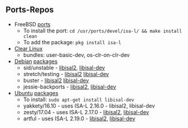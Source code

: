 ## Ports-Repos

* FreeBSD [ports](http://www.freshports.org/devel/isa-l/)
    - To install the port: `cd /usr/ports/devel/isa-l/ && make install clean`
    - To add the package: `pkg install isa-l`
* [Clear Linux](https://clearlinux.org)
    - bundles: user-basic-dev, os-clr-on-clr-dev
* [Debian](https://www.debian.org) [packages](https://www.debian.org/distrib/packages)
    - sid/unstable -
      [libisal2](https://packages.debian.org/sid/libisal2),
      [libisal-dev](https://packages.debian.org/sid/libisal-dev)
    - stretch/testing -
      [libisal2](https://packages.debian.org/stretch/libisal2)
      [libisal-dev](https://packages.debian.org/stretch/libisal-dev)
    - buster -
      [libisal2](https://packages.debian.org/buster/libisal2)
      [libisal-dev](https://packages.debian.org/buster/libisal-dev)
    - jessie-backports -
      [libisal2](https://packages.debian.org/jessie-backports/libisal2),
      [libisal-dev](https://packages.debian.org/jessie-backports/libisal-dev)
* [Ubuntu](https://www.ubuntu.com/) [packages](http://packages.ubuntu.com)
    - To install: `sudo apt-get install libisal-dev`
    - yakkety/16.10 - uses ISA-L 2.16.0 - libisal2, libisal-dev
    - zesty/17.04 - uses ISA-L 2.17.0 -
      [libisal2](http://packages.ubuntu.com/zesty/libisal2),
      [libisal-dev](http://packages.ubuntu.com/zesty/libisal-dev)
    - artful - uses ISA-L 2.19.0 -
      [libisal2](https://packages.ubuntu.com/artful/libisal2),
      [libisal-dev](https://packages.ubuntu.com/artful/libisal-dev)

